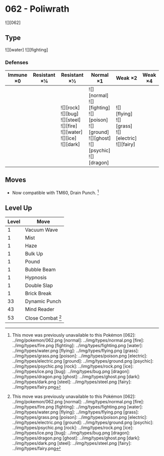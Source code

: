 # 062 - Poliwrath
![][062]

## Type

![][water]  ![][fighting]

### Defenses

Immune ×0 | Resistant ×¼ | Resistant ×½                                                                                      | Normal ×1                                                                                                         | Weak ×2                                                         | Weak ×4 | 
---       | ---          | ---                                                                                               | ---                                                                                                               | ---                                                             | ---     | 
          |              | ![][rock]<br> ![][bug]<br> ![][steel]<br> ![][fire]<br> ![][water]<br> ![][ice]<br> ![][dark]<br> | ![][normal]<br> ![][fighting]<br> ![][poison]<br> ![][ground]<br> ![][ghost]<br> ![][psychic]<br> ![][dragon]<br> | ![][flying]<br> ![][grass]<br> ![][electric]<br> ![][fairy]<br> |         | 

## Moves

 - Now compatible with TM60, Drain Punch. [^1]

## Level Up

Level | Move              | 
---   | ---               | 
1     | Vacuum Wave       | 
1     | Mist              | 
1     | Haze              | 
1     | Bulk Up           | 
1     | Pound             | 
1     | Bubble Beam       | 
1     | Hypnosis          | 
1     | Double Slap       | 
1     | Brick Break       | 
33    | Dynamic Punch     | 
43    | Mind Reader       | 
53    | Close Combat [^1] | 

[^1]: This move was previously unavailable to this Pokémon
[062]: ../img/pokemon/062.png
[normal]: ../img/types/normal.png
[fire]: ../img/types/fire.png
[fighting]: ../img/types/fighting.png
[water]: ../img/types/water.png
[flying]: ../img/types/flying.png
[grass]: ../img/types/grass.png
[poison]: ../img/types/poison.png
[electric]: ../img/types/electric.png
[ground]: ../img/types/ground.png
[psychic]: ../img/types/psychic.png
[rock]: ../img/types/rock.png
[ice]: ../img/types/ice.png
[bug]: ../img/types/bug.png
[dragon]: ../img/types/dragon.png
[ghost]: ../img/types/ghost.png
[dark]: ../img/types/dark.png
[steel]: ../img/types/steel.png
[fairy]: ../img/types/fairy.png
